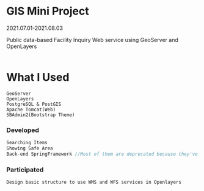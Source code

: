 #  GIS Mini Project
2021.07.01-2021.08.03<br/>

Public data-based
Facility Inquiry Web service
using GeoServer and OpenLayers  
<BR/>
#  What I Used
```
GeoServer
OpenLayers
PostgreSQL & PostGIS
Apache Tomcat(Web)
SBAdmin2(Bootstrap Theme)
```   
   
###  Developed
```C
Searching Items
Showing Safe Area
Back-end SpringFramework //Most of them are deprecated because they've been changed to use the WFS service
 ```   
###  Participated
```C
Design basic structure to use WMS and WFS services in Openlayers
```
